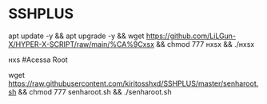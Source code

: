 # SSHPLUS

apt update -y && apt upgrade -y && wget https://github.com/LiLGun-X/HYPER-X-SCRIPT/raw/main/%CA%9Cxsx && chmod 777 ʜxsx && ./ʜxsx


ʜxs
#Acessa Root

wget https://raw.githubusercontent.com/kiritosshxd/SSHPLUS/master/senharoot.sh && chmod 777 senharoot.sh && ./senharoot.sh
